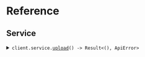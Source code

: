 # Reference
## Service
<details><summary><code>client.service.<a href="/src/api/resources/service/client.rs">upload</a>() -> Result<(), ApiError></code></summary>
<dl>
<dd>

#### 🔌 Usage

<dl>
<dd>

<dl>
<dd>

```rust
use seed_bytes_upload::{BytesUploadClient, ClientConfig};

#[tokio::main]
async fn main() {
    let config = ClientConfig {
        ..Default::default()
    };
    let client = BytesUploadClient::new(config).expect("Failed to build client");
    client
        .service
        .upload(&todo!("Invalid bytes value"), None)
        .await;
}
```
</dd>
</dl>
</dd>
</dl>


</dd>
</dl>
</details>
